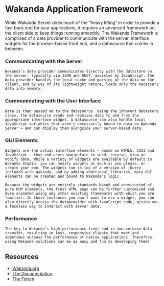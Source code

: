Wakanda Application Framework
===

While Wakanda Server does much of the “heavy lifting” in order to provide a fast back end for your applications, it requires an advanced framework on the client side to keep things running smoothly. The Wakanda Framework is comprised of a data provider to communicate with the server, interface widgets for the browser-based front end, and a datasource that comes in between.

### Communicating with the Server

    Wakanda’s data provider communicates directly with the datastore on the server, typically via JSON and REST, assisted by JavaScript. The data provider handles the local cache and parsing of the data on the client, and by way of its lightweight nature, loads only the necessary data into memory. 

### Communicating with the User Interface

    Data is then passed on to the datasource. Using the inherent datastore class, the datasource sends and receives data to and from the appropriate interface widget. A datasource can also handle local JavaScript variables that aren't necessarily bound to data on Wakanda Server – and can display them alongside your server-based data.

### GUI Elements

    Widgets are the actual interface elements – based on HTML5, CSS3 and JavaScript – that end-users manipulate to send, receive, view or modify data. While a variety of widgets are available by default in Wakanda Studio, you can modify widgets as much as you please, or create your own. The widgets run on top of a version of jQuery included with Wakanda, and by adding additional libraries, more GUI elements can be created and bound to Wakanda’s logic.

    Because the widgets are entirely standards-based and constructed of pure DOM elements, the final HTML page can be further customized and even animated using any other existing frameworks with which you are familiar. In those instances you don't want to use a widget, you can also directly access the dataprovider with JavaScript code, giving you a faceless way to interact with server data.

### Performance

    The key to Wakanda’s high-performance front end is non-verbose data transfer, resulting in fast, responsive clients that meet and sometimes surpass the performance of native applications. Therefore, using Wakanda solutions can be as easy and fun as developing them!

Resources
---
  - [Wakanda.org](http://wakanda.org)
  - [The Documentation](http://doc.wakanda.org)
  - [The Forum](http://forum.wakanda.org)
  